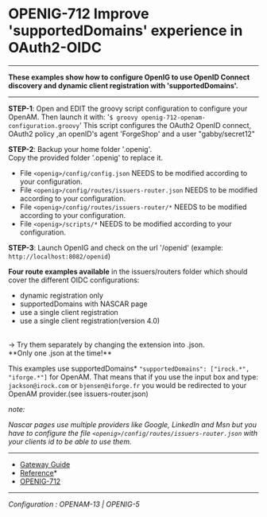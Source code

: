 OPENIG-712 Improve 'supportedDomains' experience in OAuth2-OIDC
======
----------

**These examples show how to configure OpenIG to use OpenID Connect discovery and dynamic client registration with 'supportedDomains'.**

----------

**STEP-1**: Open and EDIT the groovy script configuration to configure your OpenAM. Then launch it with:
        '`$ groovy openig-712-openam-configuration.groovy`'
        This script configures the OAuth2 OpenID connect, OAuth2 policy ,an openID's agent 'ForgeShop' and
        a user "gabby/secret12"
  
**STEP-2**: Backup your home folder '.openig'. <br>
            Copy the provided folder '.openig' to replace it.
        
 - File `<openig>/config/config.json`                          NEEDS to be modified according to your configuration.
 - File `<openig>/config/routes/issuers-router.json`           NEEDS to be modified according to your configuration.
 - File `<openig>/config/routes/issuers-router/*`              NEEDS to be modified according to your configuration.
 - File `<openig>/scripts/*`                                   NEEDS to be modified according to your configuration.

**STEP-3**: Launch OpenIG and check on the url '<openig-url>/openid'
(example: `http://localhost:8082/openid`)

**Four route examples available** in the issuers/routers folder which should cover the different OIDC configurations:
- dynamic registration only
- supportedDomains with NASCAR page
- use a single client registration
- use a single client registration(version 4.0)
<br>
-> Try them separately by changing the extension into .json. 
<br>
**Only one .json at the time!**
  
This examples use supportedDomains* `"supportedDomains": ["irock.*", "iforge.*"]` for OpenAM.
That means that if you use the input box and type: `jackson@irock.com` or `bjensen@iforge.fr` you would be redirected to your OpenAM provider.(see issuers-router.json)

_note:_ 

*Nascar pages use multiple providers like Google, LinkedIn and Msn but you have to configure the file `<openig>/config/routes/issuers-router.json` with your clients id to be able to use them.*

----------
* [Gateway Guide](http://openig.forgerock.org/doc/bootstrap/gateway-guide/index.html#chap-oauth2-client)
* [Reference](http://openig.forgerock.org/doc/bootstrap/reference/index.html#Issuer)*
* [OPENIG-712](https://bugster.forgerock.org/jira/browse/OPENIG-712)

----------

*Configuration : OPENAM-13 | OPENIG-5*

